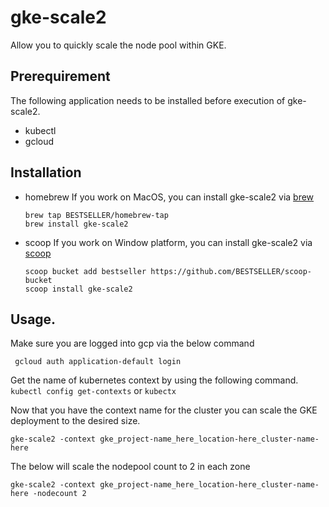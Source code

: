 # gke-scale2

Allow you to quickly scale the node pool within GKE.

## Prerequirement
The following application needs to be installed before execution of gke-scale2.
* kubectl
* gcloud

## Installation

* homebrew
  If you work on MacOS, you can install gke-scale2 via [brew](https://brew.sh/)
  ```
  brew tap BESTSELLER/homebrew-tap
  brew install gke-scale2
  ```
  
* scoop
  If you work on Window platform, you can install gke-scale2 via [scoop](https://scoop.sh/)
  ```
  scoop bucket add bestseller https://github.com/BESTSELLER/scoop-bucket
  scoop install gke-scale2
  ```

## Usage.
Make sure you are logged into gcp via the below command

` gcloud auth application-default login`

Get the name of kubernetes context by using the following command. 
`kubectl config get-contexts` or `kubectx`

Now that you have the context name for the cluster you can scale the GKE deployment to the desired size.

`gke-scale2 -context gke_project-name_here_location-here_cluster-name-here`

The below will scale the nodepool count to 2 in each zone

`gke-scale2 -context gke_project-name_here_location-here_cluster-name-here -nodecount 2`
